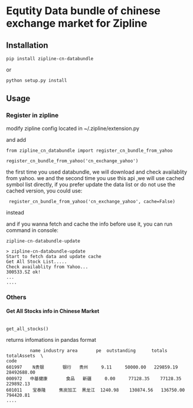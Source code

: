 Equtity Data bundle of chinese exchange market for Zipline
=======


Installation
-----

```
pip install zipline-cn-databundle
```
or

```
python setup.py install
```

Usage
----

### Register in zipline

modify zipline config located in ~/.zipline/extension.py

and add

```
from zipline_cn_databundle import register_cn_bundle_from_yahoo

register_cn_bundle_from_yahoo('cn_exchange_yahoo')
```

the first time you used databundle, we will download and check availablity from yahoo.
we and the second time you use this api ,we will use cached symbol list directly,
if you prefer update the data list or do not use the cached version, you could use:

```
 register_cn_bundle_from_yahoo('cn_exchange_yahoo', cache=False)
```
instead

and if you wanna fetch and cache the info before use it, you can run command in console:

`zipline-cn-databundle-update`

```
> zipline-cn-databundle-update
Start to fetch data and update cache
Get All Stock List.....
Check availablity from Yahoo...
300533.SZ ok!
...
....
```

### Others

#### Get All Stocks info in Chinese Market

```

get_all_stocks()

```

returns infomations in pandas format

```
         name industry area       pe  outstanding      totals  totalAssets  \
code
601997    N贵银       银行   贵州     9.11     50000.00   229859.19  28492688.00
000972   中基健康       食品   新疆     0.00     77128.35    77128.35    229892.13
601011    宝泰隆     焦炭加工  黑龙江  1240.98    130874.56   136750.00    794420.81
....
```